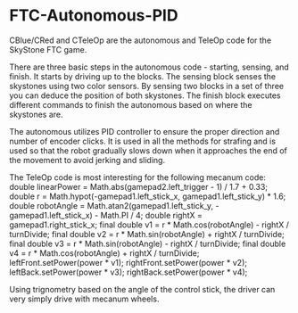 # FTC-Autonomous-PID

CBlue/CRed and CTeleOp are the autonomous and TeleOp code for the SkyStone FTC game. 

There are three basic steps in the autonomous code - starting, sensing, and finish. It starts by driving up to the blocks. The sensing block senses the skystones using two color sensors. By sensing two blocks in a set of three you can deduce the position of both skystones. The finish block executes different commands to finish the autonomous based on where the skystones are. 

The autonomous utilizes PID controller to ensure the proper direction and number of encoder clicks. It is used in all the methods for strafing and is used so that the robot gradually slows down when it approaches the end of the movement to avoid jerking and sliding. 

The TeleOp code is most interesting for the following mecanum code:
 double linearPower = Math.abs(gamepad2.left_trigger - 1) / 1.7 + 0.33;
        double r = Math.hypot(-gamepad1.left_stick_x, gamepad1.left_stick_y) * 1.6;
        double robotAngle = Math.atan2(gamepad1.left_stick_y, -gamepad1.left_stick_x) - Math.PI / 4;
        double rightX = gamepad1.right_stick_x;
        final double v1 = r * Math.cos(robotAngle) - rightX / turnDivide;
        final double v2 = r * Math.sin(robotAngle) + rightX / turnDivide;
        final double v3 = r * Math.sin(robotAngle) - rightX / turnDivide;
        final double v4 = r * Math.cos(robotAngle) + rightX / turnDivide;
        leftFront.setPower(power * v1);
        rightFront.setPower(power * v2);
        leftBack.setPower(power * v3);
        rightBack.setPower(power * v4);
    
Using trignometry based on the angle of the control stick, the driver can very simply drive with mecanum wheels. 
